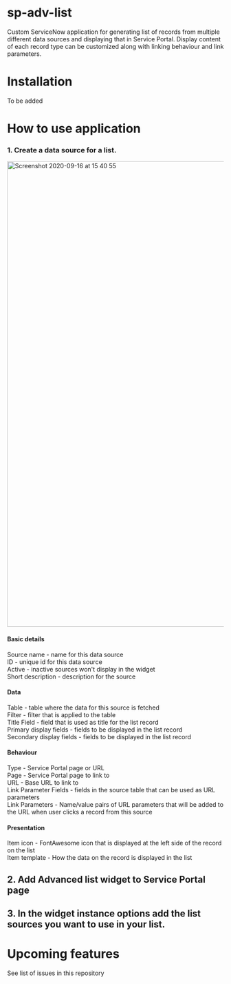 # sp-adv-list
Custom ServiceNow application for generating list of records from multiple different data sources and displaying that in Service Portal.
Display content of each record type can be customized along with linking behaviour and link parameters. 

# Installation
To be added

# How to use application

### 1. Create a data source for a list.
<img width="1080" alt="Screenshot 2020-09-16 at 15 40 55" src="https://user-images.githubusercontent.com/34348034/93457590-dac99800-f8e7-11ea-889f-657bad25bf0a.png" style="max-width:100%;">

#### Basic details
Source name - name for this data source  
ID - unique id for this data source  
Active - inactive sources won't display in the widget  
Short description - description for the source  

#### Data
Table - table where the data for this source is fetched  
Filter - filter that is applied to the table  
Title Field - field that is used as title for the list record  
Primary display fields - fields to be displayed in the list record  
Secondary display fields - fields to be displayed in the list record  

#### Behaviour
Type - Service Portal page or URL  
Page - Service Portal page to link to  
URL - Base URL to link to  
Link Parameter Fields - fields in the source table that can be used as URL parameters  
Link Parameters - Name/value pairs of URL parameters that will be added to the URL when user clicks a record from this source  

#### Presentation
Item icon - FontAwesome icon that is displayed at the left side of the record on the list  
Item template - How the data on the record is displayed in the list      
    
## 2. Add Advanced list widget to Service Portal page



## 3. In the widget instance options add the list sources you want to use in your list.




# Upcoming features
See list of issues in this repository
